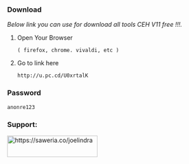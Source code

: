 ### Download

_Below link you can use for download all tools CEH V11 free !!!._

1. Open Your Browser
   ```
   ( firefox, chrome. vivaldi, etc ) 
   ```
3. Go to link here 

   ```
   http://u.pc.cd/U0xrtalK
   ```
### Password
   ```
   anonre123
   ```

<h3 align="left">Support:</h3>
<p><a href="https://www.buymeacoffee.com/joelindra"> <img align="left" src="https://cdn.buymeacoffee.com/buttons/v2/default-yellow.png" height="50" width="210" alt="https://saweria.co/joelindra" /></a></p><br><br>

